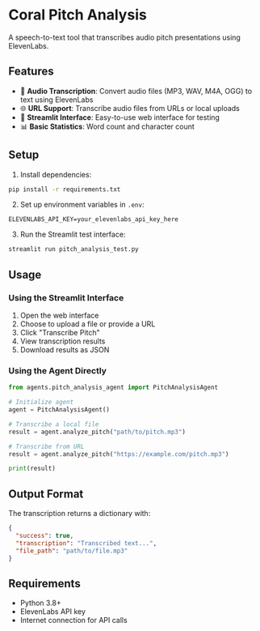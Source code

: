 # Coral Pitch Analysis

A speech-to-text tool that transcribes audio pitch presentations using ElevenLabs.

## Features

- 🎵 **Audio Transcription**: Convert audio files (MP3, WAV, M4A, OGG) to text using ElevenLabs
- 🌐 **URL Support**: Transcribe audio files from URLs or local uploads
- 📱 **Streamlit Interface**: Easy-to-use web interface for testing
- 📊 **Basic Statistics**: Word count and character count

## Setup

1. Install dependencies:
```bash
pip install -r requirements.txt
```

2. Set up environment variables in `.env`:
```
ELEVENLABS_API_KEY=your_elevenlabs_api_key_here
```

3. Run the Streamlit test interface:
```bash
streamlit run pitch_analysis_test.py
```

## Usage

### Using the Streamlit Interface

1. Open the web interface
2. Choose to upload a file or provide a URL
3. Click "Transcribe Pitch"
4. View transcription results
5. Download results as JSON

### Using the Agent Directly

```python
from agents.pitch_analysis_agent import PitchAnalysisAgent

# Initialize agent
agent = PitchAnalysisAgent()

# Transcribe a local file
result = agent.analyze_pitch("path/to/pitch.mp3")

# Transcribe from URL
result = agent.analyze_pitch("https://example.com/pitch.mp3")

print(result)
```

## Output Format

The transcription returns a dictionary with:

```json
{
  "success": true,
  "transcription": "Transcribed text...",
  "file_path": "path/to/file.mp3"
}
```

## Requirements

- Python 3.8+
- ElevenLabs API key
- Internet connection for API calls
